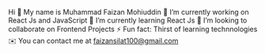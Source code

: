 Hi 👋 My name is Muhammad Faizan Mohiuddin
🔭 I’m currently working on React Js and JavaScript
🧠 I’m currently learning React Js
👯 I’m looking to collaborate on Frontend Projects
⚡ Fun fact: Thirst of learning technnologies
✉️ You can contact me at faizansilat100@gmail.com
